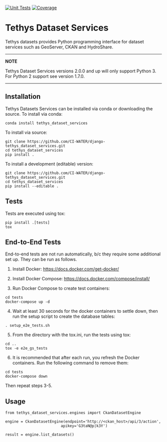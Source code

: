 [![Unit Tests](https://github.com/tethysplatform/tethys_dataset_services/actions/workflows/unit_tests.yml/badge.svg?branch=tethys4_update)](https://github.com/tethysplatform/tethys_dataset_services/actions/workflows/unit_tests.yml)
[![Coverage](https://coveralls.io/repos/github/tethysplatform/tethys_dataset_services/badge.svg)](https://coveralls.io/github/tethysplatform/tethys_dataset_services)

# Tethys Dataset Services

Tethys datasets provides Python programming interface for dataset services such as GeoServer, CKAN and HydroShare.

---
**NOTE**

Tethys Dataset Services versions 2.0.0 and up will only support Python 3. For Python 2 support see version 1.7.0.

---

## Installation

Tethys Datasets Services can be installed via conda or downloading the source. To install via conda:

```
conda install tethys_dataset_services
```

To install via source:

```
git clone https://github.com/CI-WATER/django-tethys_dataset_services.git
cd tethys_dataset_services
pip install .
```

To install a development (editable) version:

```
git clone https://github.com/CI-WATER/django-tethys_dataset_services.git
cd tethys_dataset_services
pip install --editable .
```

## Tests

Tests are executed using tox:

```
pip install .[tests]
tox
```

## End-to-End Tests

End-to-end tests are not run automatically, b/c they require some additional set up. They can be run as follows.

1. Install Docker: https://docs.docker.com/get-docker/

2. Install Docker Compose: https://docs.docker.com/compose/install/


3. Run Docker Compose to create test containers:

```
cd tests
docker-compose up -d
```

4. Wait at least 30 seconds for the docker containers to settle down, then run the setup script to create the database tables:

```
. setup_e2e_tests.sh
```

5. From the directory with the tox.ini, run the tests using tox:

```
cd ..
tox -e e2e_gs_tests
```

6. It is recommended that after each run, you refresh the Docker containers. Run the following command to remove them:

```
cd tests
docker-compose down
```

Then repeat steps 3-5.

## Usage

```
from tethys_dataset_services.engines import CkanDatasetEngine

engine = CkanDatasetEngine(endpoint='http://<ckan_host>/api/3/action',
                         apikey='G3taN@p|k3Y')

result = engine.list_datasets()
```



